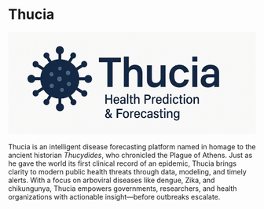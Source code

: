 # Thucia

![Thucia](logo/logo.png)

Thucia is an intelligent disease forecasting platform named in homage to the ancient historian _Thucydides_, who chronicled the Plague of Athens.  Just as he gave the world its first clinical record of an epidemic, Thucia brings clarity to modern public health threats through data, modeling, and timely alerts. With a focus on arboviral diseases like dengue, Zika, and chikungunya, Thucia empowers governments, researchers, and health organizations with actionable insight—before outbreaks escalate.

